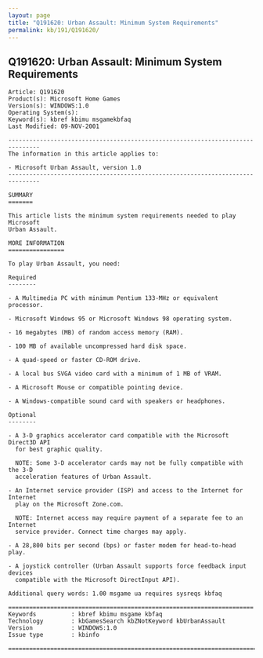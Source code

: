 ```yaml
---
layout: page
title: "Q191620: Urban Assault: Minimum System Requirements"
permalink: kb/191/Q191620/
---
```


## Q191620: Urban Assault: Minimum System Requirements

	Article: Q191620
	Product(s): Microsoft Home Games
	Version(s): WINDOWS:1.0
	Operating System(s): 
	Keyword(s): kbref kbimu msgamekbfaq
	Last Modified: 09-NOV-2001
	
	-------------------------------------------------------------------------------
	The information in this article applies to:
	
	- Microsoft Urban Assault, version 1.0 
	-------------------------------------------------------------------------------
	
	SUMMARY
	=======
	
	This article lists the minimum system requirements needed to play Microsoft
	Urban Assault.
	
	MORE INFORMATION
	================
	
	To play Urban Assault, you need:
	
	Required
	--------
	
	- A Multimedia PC with minimum Pentium 133-MHz or equivalent processor.
	
	- Microsoft Windows 95 or Microsoft Windows 98 operating system.
	
	- 16 megabytes (MB) of random access memory (RAM).
	
	- 100 MB of available uncompressed hard disk space.
	
	- A quad-speed or faster CD-ROM drive.
	
	- A local bus SVGA video card with a minimum of 1 MB of VRAM.
	
	- A Microsoft Mouse or compatible pointing device.
	
	- A Windows-compatible sound card with speakers or headphones.
	
	Optional
	--------
	
	- A 3-D graphics accelerator card compatible with the Microsoft Direct3D API
	  for best graphic quality.
	
	  NOTE: Some 3-D accelerator cards may not be fully compatible with the 3-D
	  acceleration features of Urban Assault.
	
	- An Internet service provider (ISP) and access to the Internet for Internet
	  play on the Microsoft Zone.com.
	
	  NOTE: Internet access may require payment of a separate fee to an Internet
	  service provider. Connect time charges may apply.
	
	- A 28,800 bits per second (bps) or faster modem for head-to-head play.
	
	- A joystick controller (Urban Assault supports force feedback input devices
	  compatible with the Microsoft DirectInput API).
	
	Additional query words: 1.00 msgame ua requires sysreqs kbfaq
	
	======================================================================
	Keywords          : kbref kbimu msgame kbfaq
	Technology        : kbGamesSearch kbZNotKeyword kbUrbanAssault
	Version           : WINDOWS:1.0
	Issue type        : kbinfo
	
	=============================================================================
	
